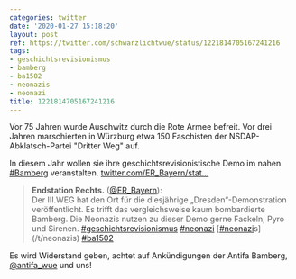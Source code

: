 ```yaml
---
categories: twitter
date: '2020-01-27 15:18:20'
layout: post
ref: https://twitter.com/schwarzlichtwue/status/1221814705167241216
tags:
- geschichtsrevisionismus
- bamberg
- ba1502
- neonazis
- neonazi
title: 1221814705167241216
---
```

Vor 75 Jahren wurde Auschwitz durch die Rote Armee befreit. Vor drei Jahren marschierten in Würzburg etwa 150 Faschisten der NSDAP-Abklatsch-Partei "Dritter Weg" auf.



In diesem Jahr wollen sie ihre geschichtsrevisionistische Demo im nahen [#Bamberg](/t/bamberg) veranstalten. [twitter.com/ER_Bayern/stat…](https://twitter.com/ER_Bayern/status/1221745044006281216)
> <b>Endstation Rechts.</b> ([@ER_Bayern](https://twitter.com/ER_Bayern)):  
>Der III.WEG hat den Ort für die diesjährige „Dresden“-Demonstration veröffentlicht. Es trifft das vergleichsweise kaum bombardierte Bamberg. Die Neonazis nutzen zu dieser Demo gerne Fackeln, Pyro und Sirenen. [#geschichtsrevisionismus](/t/geschichtsrevisionismus) [#neonazi](/t/neonazi) [[#neonazi](/t/neonazi)s](/t/neonazis) [#ba1502](/t/ba1502)   


Es wird Widerstand geben, achtet auf Ankündigungen der Antifa Bamberg, [@antifa_wue](https://twitter.com/antifa_wue) und uns!